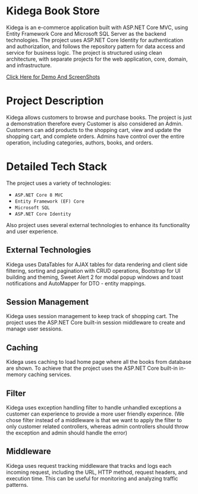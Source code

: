 # Kidega Book Store
Kidega is an e-commerce application built with ASP.NET Core MVC, using Entity Framework Core and Microsoft SQL Server as the backend technologies. The project uses ASP.NET Core Identity for authentication and authorization, and follows the repository pattern for data access and service for business logic. The project is structured using clean architecture, with separate projects for the web application, core, domain, and infrastructure.

[Click Here for Demo And ScreenShots](./Demo)

# Project Description
Kidega allows customers to browse and purchase books. The project is just a demonstration therefore every Customer is also considered an Admin. Customers can add products to the shopping cart, view and update the shopping cart, and complete orders. Admins have control over the entire operation, including categories, authors, books, and orders.

# Detailed Tech Stack
The project uses a variety of technologies:
- `ASP.NET Core 8 MVC`
- `Entity Framework (EF) Core`
- `Microsoft SQL`
- `ASP.NET Core Identity`

Also project uses several external technologies to enhance its functionality and user experience.

## External Technologies
Kidega uses DataTables for AJAX tables for data rendering and client side filtering, sorting and pagination with CRUD operations, Bootstrap for UI building and theming, Sweet Alert 2 for modal popup windows and toast notifications and AutoMapper for DTO - entity mappings.

## Session Management
Kidega uses session management to keep track of shopping cart. The project uses the ASP.NET Core built-in session middleware to create and manage user sessions.

## Caching
Kidega uses caching to load home page where all the books from database are shown. To achieve that the project uses the ASP.NET Core built-in in-memory caching services.

## Filter
Kidega uses exception handling filter to handle unhandled exceptions a customer can experience to provide a more user friendly experince. (We chose filter instead of a middleware is that we want to apply the filter to only customer related controllers, whereas admin controllers should throw the exception and admin should handle the error)

## Middleware
Kidega uses request tracking middleware that tracks and logs each incoming request, including the URL, HTTP method, request headers, and execution time. This can be useful for monitoring and analyzing traffic patterns.
